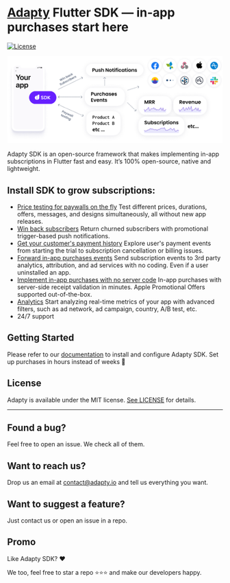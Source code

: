 # [Adapty](https://adapty.io?utm_source=github&utm_medium=content&utm_campaign=AdaptySDK-Flutter) Flutter SDK — in-app purchases start here

[![License](https://img.shields.io/badge/license-MIT-brightgreen.svg)](https://github.com/adaptyteam/AdaptySDK-Flutter/blob/master/LICENSE)

![Adapty: CRM for mobile apps with subscriptions](adapty-schema.png)

Adapty SDK is an open-source framework that makes implementing in-app subscriptions in Flutter fast and easy. It’s 100% open-source, native and lightweight.

## Install SDK to grow subscriptions:

- [Price testing for paywalls on the fly](https://doc.adapty.io/docs/ab-test?utm_source=github&utm_medium=content&utm_campaign=AdaptySDK-Flutter)
Test different prices, durations, offers, messages, and designs simultaneously, all without new app releases.
- [Win back subscribers](https://doc.adapty.io/docs/promo-campaigns?utm_source=github&utm_medium=content&utm_campaign=AdaptySDK-Flutter)
Return churned subscribers with promotional trigger-based push notifications.
- [Get your customer's payment history](https://doc.adapty.io/docs/profiles-crm?utm_source=github&utm_medium=content&utm_campaign=AdaptySDK-Flutter)
Explore user's payment events from starting the trial to subscription cancellation or billing issues.
- [Forward in-app purchases events](https://doc.adapty.io/docs/events?utm_source=github&utm_medium=content&utm_campaign=AdaptySDK-Flutter)
Send subscription events to 3rd party analytics, attribution, and ad services with no coding. Even if a user uninstalled an app.
- [Implement in-app purchases with no server code](https://doc.adapty.io/docs/flutter-sdk-configuration?utm_source=github&utm_medium=content&utm_campaign=AdaptySDK-Flutter)
In-app purchases with server-side receipt validation in minutes. Apple Promotional Offers supported out-of-the-box.
- [Analytics](https://doc.adapty.io/docs/analytics-charts?utm_source=github&utm_medium=content&utm_campaign=AdaptySDK-Flutter)
Start analyzing real-time metrics of your app with advanced filters, such as ad network, ad campaign, country, A/B test, etc.
- 24/7 support

## Getting Started

Please refer to our [documentation](https://doc.adapty.io/docs/flutter-sdk-installation?utm_source=github&utm_medium=content&utm_campaign=AdaptySDK-Flutter) to install and configure Adapty SDK. Set up purchases in hours instead of weeks :rocket:

## License

Adapty is available under the MIT license. [See LICENSE](https://github.com/adaptyteam/AdaptySDK-Flutter/blob/master/LICENSE) for details.

---

## Found a bug?

Feel free to open an issue. We check all of them.

## Want to reach us?

Drop us an email at contact@adapty.io and tell us everything you want.

## Want to suggest a feature?

Just contact us or open an issue in a repo.

## Promo

Like Adapty SDK? ❤️

We too, feel free to star a repo ⭐️⭐️⭐️ and make our developers happy.
